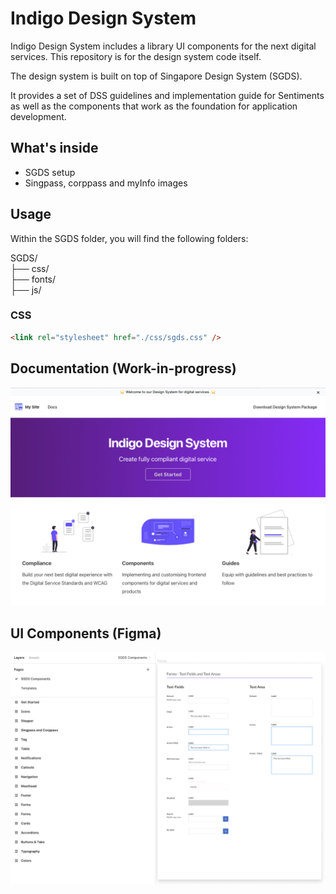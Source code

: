 # Indigo Design System

Indigo Design System includes a library UI components for the next digital services. This repository is for the design system code itself.

The design system is built on top of Singapore Design System (SGDS).

It provides a set of DSS guidelines and implementation guide for Sentiments as well as the components that work as the foundation for application development.

## What's inside

- SGDS setup
- Singpass, corppass and myInfo images

## Usage

Within the SGDS folder, you will find the following folders:

SGDS/  
├── css/  
├── fonts/  
├── js/

### CSS

```html
<link rel="stylesheet" href="./css/sgds.css" />
```

## Documentation (Work-in-progress)

![Image of Documentation Site](preview.png)

## UI Components (Figma)

![Image of Figma Components](figma.png)
